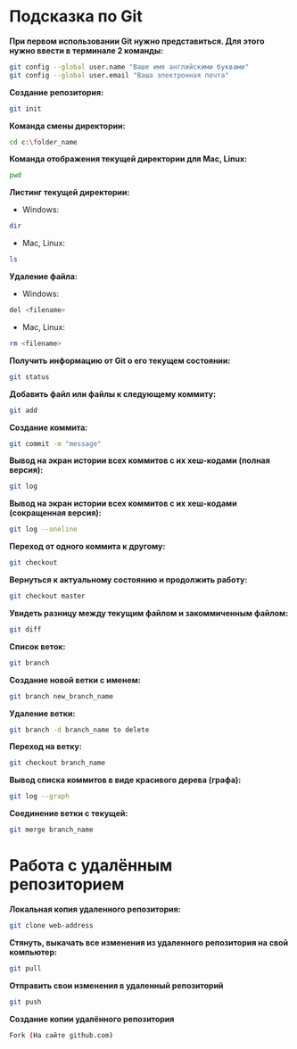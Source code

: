 # Подсказка по Git

**При первом использовании Git нужно представиться. Для этого нужно ввести в терминале 2 команды:**
```sh
git config --global user.name "Ваше имя английскими буквами"
git config --global user.email "Ваша электронная почта"
```
**Создание репозитория:**
```sh
git init
```
**Команда смены директории:**
```sh
cd c:\folder_name
```
**Команда отображения текущей директории для Mac, Linux:**
```sh
pwd
```
**Листинг текущей директории:**
* Windows:
```sh
dir
```
* Mac, Linux:
```sh
ls
```
**Удаление файла:**
* Windows:
```sh
del <filename>
```
* Mac, Linux:
```sh
rm <filename>
```
**Получить информацию от Git о его текущем состоянии:**
```sh
git status
```
**Добавить файл или файлы к следующему коммиту:**
```sh
git add
```
**Создание коммита:**
```sh
git commit -m "message"
```
**Вывод на экран истории всех коммитов с их хеш-кодами (полная версия):**
```sh
git log
```
**Вывод на экран истории всех коммитов с их хеш-кодами (сокращенная версия):**
```sh
git log --oneline
```
**Переход от одного коммита к другому:**
```sh
git checkout
```
**Вернуться к актуальному состоянию и продолжить работу:**
```sh
git checkout master
```
**Увидеть разницу между текущим файлом и закоммиченным файлом:**
```sh
git diff
```
**Список веток:**
```sh
git branch
```
**Создание новой ветки с именем:** 
```sh
git branch new_branch_name
```
**Удаление ветки:**
```sh
git branch -d branch_name to delete
```
**Переход на ветку:**
```sh
git checkout branch_name
```
**Вывод списка коммитов в виде красивого дерева (графа):**
```sh
git log --graph
```
**Соединение ветки с текущей:**
```sh
git merge branch_name
```
# **Работа с удалённым репозиторием**

**Локальная копия удаленного репозитория:**
```sh
git clone web-address
```
**Стянуть, выкачать все изменения из удаленного репозитория на свой компьютер:**
```sh
git pull
```
**Отправить свои изменения в удаленный репозиторий**
```sh
git push
```
**Создание копии удалённого репозитория**
```sh
Fork (На сайте github.com)
```
